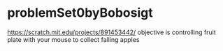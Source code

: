 # problemSet0byBobosigt
https://scratch.mit.edu/projects/891453442/
objective is controlling fruit plate with your mouse to collect falling apples
